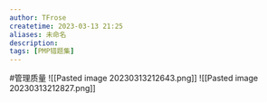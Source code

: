 ```yaml
---
author: TFrose
createtime: 2023-03-13 21:25
aliases: 未命名
description:
tags: [PMP错题集]
---
```


#管理质量
![[Pasted image 20230313212643.png]]
![[Pasted image 20230313212827.png]]
